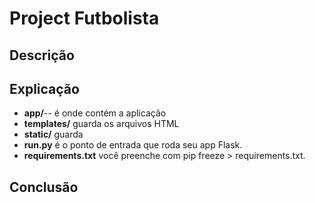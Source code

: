 # Project Futbolista

## Descrição 

## Explicação 
- **app/**-- é onde contém a aplicação
- **templates/**  guarda os arquivos HTML
- **static/** guarda 
- **run.py** é o ponto de entrada que roda seu app Flask.
- **requirements.txt** você preenche com pip freeze > requirements.txt.

## Conclusão 